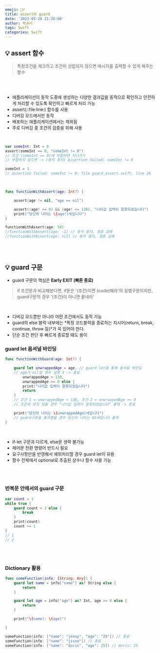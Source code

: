 ```yaml
---
emoji: 👮‍♂️
title: assert와 guard
date: '2023-03-20 21:26:00'
author: 박규리
tags: Swift
categories: Swift
---
```


## 💡 assert 함수

> 특정조건을 체크하고 조건이 성립되지 않으면 메시지를 출력할 수 있게 해주는 함수

</br>
</br>

* 애플리케이션이 동작 도중에 생성하는 다양한 결과값을 동적으로 확인하고 안전하게 처리할 수 있도록 확인하고 빠르게 처리 가능
* assert(_:_:file:line:) 함수를 사용
* 디버깅 모드에서만 동작
* 배포하는 애플리케이션에서는 제외됨
* 주로 디버깅 중 조건의 검증을 위해 사용

</br>

```swift
var someInt: Int = 0
assert(someInt == 0, "someInt != 0")
// 조건 (someInt == 0)에 부합하면 지나가기
// 부합하지 않으면 -> (동작 중지) Assertion failed: someInt != 0 

someInt = 1
// assertion failed: someInt != 0: file guard_assert.swift, line 26
```

</br>

```swift
func functionWithAssert(age: Int?) {

    assert(age != nil, "age == nil")

    assert((age! >= 0) && (age! <= 130), "나이값 입력이 잘못되었습니다")
    print("당신의 나이는 \(age!)세입니다")
}

functionWithAssert(age: 50)
//functionWithAssert(age: -1) // 동작 중지, 검증 실패
//functionWithAssert(age: nil) // 동작 중지, 검증 실패
```

</br>
</br>

## 💡 guard 구문

* guard 구문의 핵심은 **Early EXIT (빠른 종료)**

> if 조건문과 비교해본다면, if문은 '(조건)이면 (code)해라'의 실행구문이지만, guard구문의 경우 '(조건)이 아니면 끝내라'

</br>

* 디버깅 모드뿐만 아니라 어떤 조건에서도 동작 가능
* guard의 else 블럭 내부에는 *특정 코드블럭을 종료하는 지시어(return, break, continue, throw 등)*가 꼭 있어야 한다.
* 단순 조건 판단 후 빠르게 종료할 떄도 용이

### guard let 옵셔널 바인딩

```swift
func functionWithGuard(age: Int?) {

    guard let unwrappedAge = age, // guard let을 통해 옵셔널 바인딩
    // age가 nil일 경우 실행 X -> 종료
        unwrappedAge < 130,
        unwrappedAge >= 0 else {
        print("나이값 입력이 잘못되었습니다")
        return
    }
    // 조건 1 = unwrappedAge < 130, 조건 2 = unwrappedAge >= 0
    // 조건과 맞지 않을 경우 "나이값 입력이 잘못되었습니다" 출력 -> 종료

    print("당신의 나이는 \(unwrappedAge)세입니다")
    // guard구문을 통과했을 경우 당신의 나이는 OO세입니다 출력
}
```
</br>

* if-let 구문과 다르게, else문 생략 불가능
* 제어문 전환 명령어 반드시 필요
* 요구사항만을 반영해서 예외처리할 경우 guard let이 유용
* 함수 전체에서 optional로 추출된 상수나 함수 사용 가능

</br>
</br>

### 반복문 안에서의 guard 구문

```swift
var count = 1
while true {
    guard count < 3 else {
        break
    }
    print(count)
    count += 1
}
// 1
// 2
```
</br>
</br>

### Dictionary 활용

```swift
func someFunction(info: [String: Any]) {
    guard let name = info["name"] as? String else {
        return
    }

    guard let age = info["age"] as? Int, age >= 0 else {
        return
    }

    print("\(name): \(age)")

}

someFunction(info: ["name": "jenny", "age": "25"]) // 종료
someFunction(info: ["name": "jisoo"]) // 종료 
someFunction(info: ["name": "doris", "age": 25]) // doris: 25
```

</br>
</br> 

```toc
```
